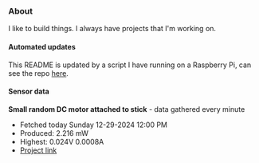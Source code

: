 ### About
I like to build things. I always have projects that I'm working on.

#### Automated updates
This README is updated by a script I have running on a Raspberry Pi, can see the repo [here](https://github.com/jdc-cunningham/raspi-git-repo-updater).

#### Sensor data


**Small random DC motor attached to stick** - data gathered every minute
- Fetched today Sunday 12-29-2024 12:00 PM
- Produced: 2.216 mW
- Highest: 0.024V 0.0008A
- [Project link](https://github.com/jdc-cunningham/turbine-raspi)